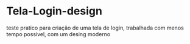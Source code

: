# Tela-Login-design
teste pratico para criação de uma tela de login, trabalhada com menos tempo possivel, com um desing moderno
